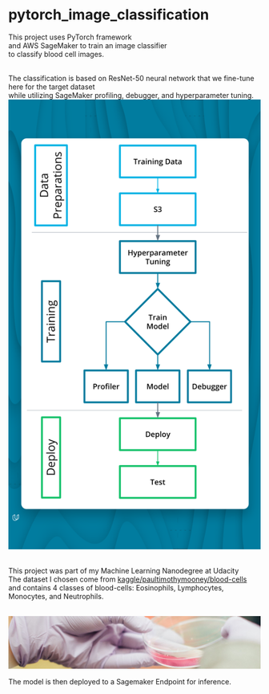 # pytorch_image_classification

This project uses PyTorch framework<br>
and AWS SageMaker to train an image classifier<br>
to classify blood cell images.<br><br>

The classification is based on ResNet-50 neural network that we fine-tune here for the target dataset<br>
while utilizing SageMaker profiling, debugger, and hyperparameter tuning.<br>
![Project-Diagram](assets/project-diagram.png)<br><br>

This project was part of my Machine Learning Nanodegree at Udacity<br>
The dataset I chosen come from [kaggle/paultimothymooney/blood-cells](https://www.kaggle.com/datasets/paultimothymooney/blood-cells)<br>
and contains 4 classes of blood-cells: Eosinophils, Lymphocytes, Monocytes, and Neutrophils.<br><br>

![dataset-cover](assets/dataset-cover.jpg)

The model is then deployed to a Sagemaker Endpoint for inference.